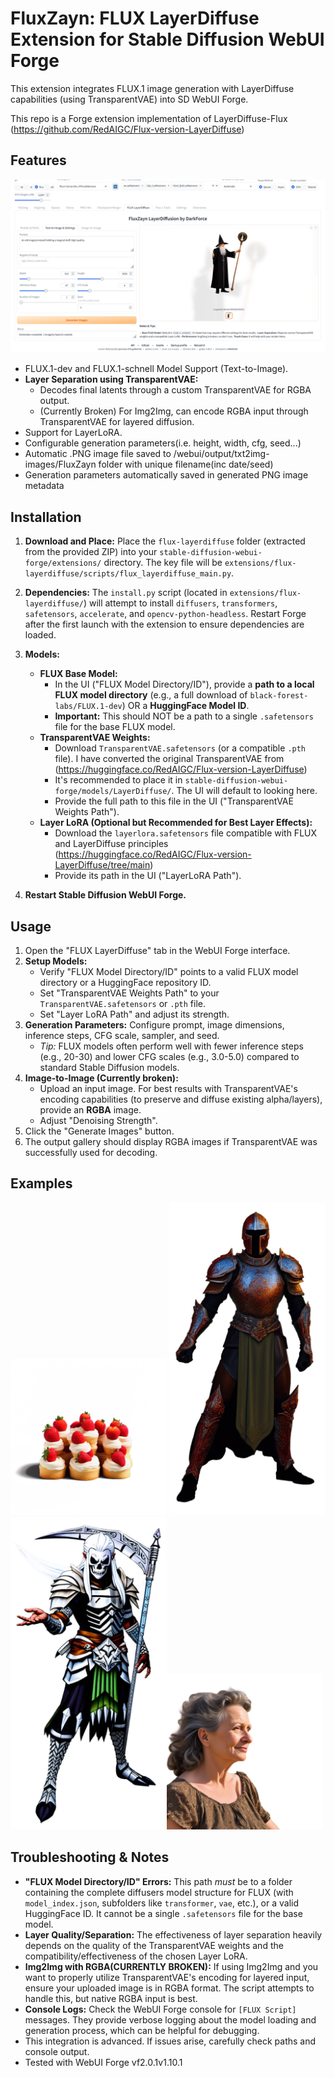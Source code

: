 # FluxZayn: FLUX LayerDiffuse Extension for Stable Diffusion WebUI Forge

This extension integrates FLUX.1 image generation with LayerDiffuse capabilities (using TransparentVAE) into SD WebUI Forge.

This repo is a Forge extension implementation of LayerDiffuse-Flux (https://github.com/RedAIGC/Flux-version-LayerDiffuse)

## Features

![screenshot](https://github.com/DrUmranAli/FluxZayn/blob/main/examples/example%20gen.png)

-   FLUX.1-dev and FLUX.1-schnell Model Support (Text-to-Image).
-   **Layer Separation using TransparentVAE:**
    -   Decodes final latents through a custom TransparentVAE for RGBA output.
    -   (Currently Broken) For Img2Img, can encode RGBA input through TransparentVAE for layered diffusion.
-   Support for LayerLoRA.
-   Configurable generation parameters(i.e. height, width, cfg, seed...)
-   Automatic .PNG image file saved to /webui/output/txt2img-images/FluxZayn folder with unique filename(inc date/seed)
-   Generation parameters automatically saved in generated PNG image metadata

## Installation

1.  **Download and Place:**
    Place the `flux-layerdiffuse` folder (extracted from the provided ZIP) into your `stable-diffusion-webui-forge/extensions/` directory.
    The key file will be `extensions/flux-layerdiffuse/scripts/flux_layerdiffuse_main.py`.

2.  **Dependencies:**
    The `install.py` script (located in `extensions/flux-layerdiffuse/`) will attempt to install `diffusers`, `transformers`, `safetensors`, `accelerate`, and `opencv-python-headless`. Restart Forge after the first launch with the extension to ensure dependencies are loaded.

3.  **Models:**
    *   **FLUX Base Model:**
        *   In the UI ("FLUX Model Directory/ID"), provide a **path to a local FLUX model directory** (e.g., a full download of `black-forest-labs/FLUX.1-dev`) OR a **HuggingFace Model ID**.
        *   **Important:** This should NOT be a path to a single `.safetensors` file for the base FLUX model.
    *   **TransparentVAE Weights:**
        *   Download `TransparentVAE.safetensors` (or a compatible `.pth` file). I have converted the original TransparentVAE from (https://huggingface.co/RedAIGC/Flux-version-LayerDiffuse)
        *   It's recommended to place it in `stable-diffusion-webui-forge/models/LayerDiffuse/`. The UI will default to looking here.
        *   Provide the full path to this file in the UI ("TransparentVAE Weights Path").
    *   **Layer LoRA (Optional but Recommended for Best Layer Effects):**
        *   Download the `layerlora.safetensors` file compatible with FLUX and LayerDiffuse principles (https://huggingface.co/RedAIGC/Flux-version-LayerDiffuse/tree/main)
        *   Provide its path in the UI ("LayerLoRA Path").

4.  **Restart Stable Diffusion WebUI Forge.**

## Usage

1.  Open the "FLUX LayerDiffuse" tab in the WebUI Forge interface.
2.  **Setup Models:**
    *   Verify "FLUX Model Directory/ID" points to a valid FLUX model directory or a HuggingFace repository ID.
    *   Set "TransparentVAE Weights Path" to your `TransparentVAE.safetensors` or `.pth` file.
    *   Set "Layer LoRA Path" and adjust its strength.
3.  **Generation Parameters:** Configure prompt, image dimensions, inference steps, CFG scale, sampler, and seed.
    *   *Tip:* FLUX models often perform well with fewer inference steps (e.g., 20-30) and lower CFG scales (e.g., 3.0-5.0) compared to standard Stable Diffusion models.
4.  **Image-to-Image (Currently broken):**
    *   Upload an input image. For best results with TransparentVAE's encoding capabilities (to preserve and diffuse existing alpha/layers), provide an **RGBA** image.
    *   Adjust "Denoising Strength".
5.  Click the "Generate Images" button.
6.  The output gallery should display RGBA images if TransparentVAE was successfully used for decoding.

## Examples

<img src="https://github.com/DrUmranAli/FluxZayn/blob/main/examples/cakes.png" width="250"/> <img src="https://github.com/DrUmranAli/FluxZayn/blob/main/examples/knight.png" width="250"/> <img src="https://github.com/DrUmranAli/FluxZayn/blob/main/examples/Evil%20Warrior.png" width="250"/><img src="https://github.com/DrUmranAli/FluxZayn/blob/main/examples/old%20woman.png" width="250"/>

## Troubleshooting & Notes

-   **"FLUX Model Directory/ID" Errors:** This path *must* be to a folder containing the complete diffusers model structure for FLUX (with `model_index.json`, subfolders like `transformer`, `vae`, etc.), or a valid HuggingFace ID. It cannot be a single `.safetensors` file for the base model.
-   **Layer Quality/Separation:** The effectiveness of layer separation heavily depends on the quality of the TransparentVAE weights and the compatibility/effectiveness of the chosen Layer LoRA.
-   **Img2Img with RGBA(CURRENTLY BROKEN):** If using Img2Img and you want to properly utilize TransparentVAE's encoding for layered input, ensure your uploaded image is in RGBA format. The script attempts to handle this, but native RGBA input is best.
-   **Console Logs:** Check the WebUI Forge console for `[FLUX Script]` messages. They provide verbose logging about the model loading and generation process, which can be helpful for debugging.
-   This integration is advanced. If issues arise, carefully check paths and console output.
-   Tested with WebUI Forge vf2.0.1v1.10.1
